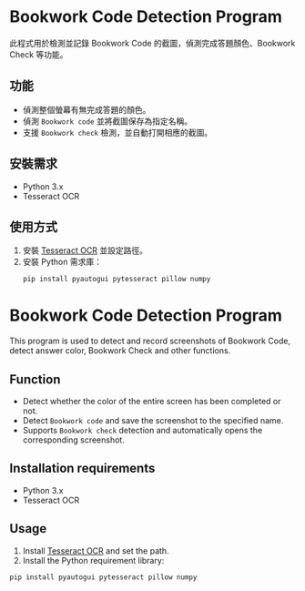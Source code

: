 # Bookwork Code Detection Program

此程式用於檢測並記錄 Bookwork Code 的截圖，偵測完成答題顏色、Bookwork Check 等功能。

## 功能
- 偵測整個螢幕有無完成答題的顏色。
- 偵測 `Bookwork code` 並將截圖保存為指定名稱。
- 支援 `Bookwork check` 檢測，並自動打開相應的截圖。

## 安裝需求
- Python 3.x
- Tesseract OCR

## 使用方式
1. 安裝 [Tesseract OCR](https://github.com/tesseract-ocr/tesseract) 並設定路徑。
2. 安裝 Python 需求庫：
   ```bash
   pip install pyautogui pytesseract pillow numpy

# Bookwork Code Detection Program

This program is used to detect and record screenshots of Bookwork Code, detect answer color, Bookwork Check and other functions.

## Function
- Detect whether the color of the entire screen has been completed or not.
- Detect `Bookwork code` and save the screenshot to the specified name.
- Supports `Bookwork check` detection and automatically opens the corresponding screenshot.

## Installation requirements
- Python 3.x
- Tesseract OCR

## Usage
1. Install [Tesseract OCR](https://github.com/tesseract-ocr/tesseract) and set the path.
2. Install the Python requirement library:
 ```bash
 pip install pyautogui pytesseract pillow numpy
